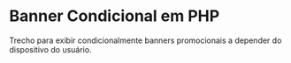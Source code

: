 # Banner Condicional em PHP
Trecho para exibir condicionalmente banners promocionais a depender do dispositivo do usuário.
